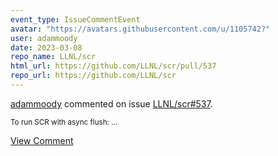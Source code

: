 ```yaml
---
event_type: IssueCommentEvent
avatar: "https://avatars.githubusercontent.com/u/1105742?"
user: adammoody
date: 2023-03-08
repo_name: LLNL/scr
html_url: https://github.com/LLNL/scr/pull/537
repo_url: https://github.com/LLNL/scr
---
```


<a href='https://github.com/adammoody' target='_blank'>adammoody</a> commented on issue <a href='https://github.com/LLNL/scr/pull/537' target='_blank'>LLNL/scr#537</a>.

<small>To run SCR with async flush:...</small>

<a href='https://github.com/LLNL/scr/pull/537' target='_blank'>View Comment</a>